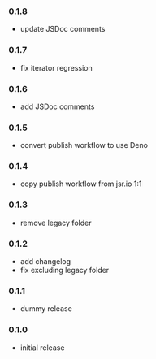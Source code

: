 ### 0.1.8

- update JSDoc comments

### 0.1.7

- fix iterator regression

### 0.1.6

- add JSDoc comments

### 0.1.5

- convert publish workflow to use Deno

### 0.1.4

- copy publish workflow from jsr.io 1:1

### 0.1.3

- remove legacy folder

### 0.1.2

- add changelog
- fix excluding legacy folder

### 0.1.1

- dummy release

### 0.1.0

- initial release
